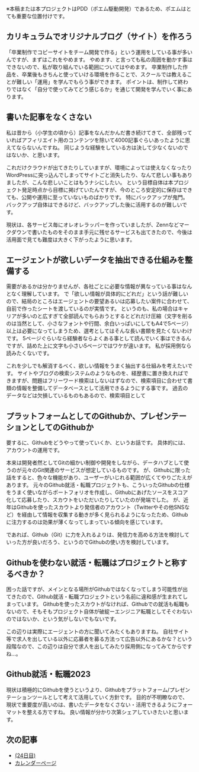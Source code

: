 ※本稿または本プロジェクトはPDD（ポエム駆動開発）であるため、ポエムはとても重要な位置付けです。

## カリキュラムでオリジナルブログ（サイト）を作ろう
「卒業制作でコピーサイトをチーム開発で作る」という運用をしている事が多いんですが、まずはこれをやめます。
やめます、と言っても私の周囲を動かす事はできないので、私が取り組んでいる範囲についてはやめます。
卒業制作した作品を、卒業後もきちんと使っていける環境を作ることで、スクールでは教えることが難しい「運用」を学んでもらう事ができます。
ポイントは、制作して終わりではなく「自分で使ってみてどう感じるか」を通じて開発を学んでいく事にあります。

## 書いた記事をなくさない
私は昔から（小学生の頃から）記事をなんだかんだ書き続けてきて、全部残っていればアフィリエイト用のコンテンツを除いて4000記事ぐらいあったように思えてならないんですね。
同じような経験をしている方は決して少なくないのではないか、と思います。

これだけクラウドが出てきたりしていますが、環境によっては使えなくなったりWordPressに突っ込んでしまってサイトごと消失したり、なんて悲しい事もありましたが、こんな悲しいことはもうナシにしたい。
という目標自体は本プロジェクト発足時点から目標に掲げていたんですが、今のところ安定的に保存はできても、公開や運用に至っていないものばかりです。
特にバックアップが鬼門。バックアップ自体はできるけど、バックアップした後に活用するのが難しいです。

現状は、各サービス毎にオレオレラッパーを作っていましたが、Zennなどマークダウンで書いたものをそのまま手元に残せるサービスも出てきたので、今後は活用面で見ても難度は大きく下がったように思います。

## エージェントが欲しいデータを抽出できる仕組みを整備する
需要があるかは分かりませんが、各社ごとに必要な情報が異なっている事はなんとなく理解しています。
で「欲しい情報が具体的にどれだ」という話が難しいので、結局のところはエージェントの要望あるいは応募したい案件に合わせて、自前で作ったシートを渡しているのが実情です。
というのも、私の場合はキャリアが多いのと広すぎて全部読んでもらおうとするとどれだけ圧縮（文字を削るのは当然として、小さなフォントや行間、余白いっぱいにしてもA4で5ページ）以上は必要になってしまうため、選考としてはそんな長い書類を見たくないわけです。
5ページぐらいなら経験者ならよくある事として読んでいく事はできるんですが、詰めた上に文字も小さい5ページではワケが違います。
私が採用側なら読みたくないです。

これを少しでも解消するべく、欲しい情報をうまく抽出する仕組みを考えたいです。
サイトやブログの検索システムのようなものを、経歴書に置き換えればできますが、問題はフリーワード検索はしないはずなので、検索項目に合わせて書類の情報を整備してデータベースとして活用できるようにする事です。
過去のデータなどは欠損しているものもあるので、検索項目として

## プラットフォームとしてのGithubか、プレゼンテーションとしてのGithubか
要するに、Githubをどうやって使っていくか、というお話です。
具体的には、アカウントの運用です。

本来は開発者然としてGitの細かい制御や開発をしながら、データハブとして使うのが元々のGit関連のサービスが想定しているものです。
が、Githubに限った話をすると、色々な機能があり、ユーザーがいじれる範囲が広くてやりごたえがあります。
元々のGithub就活・転職プロジェクトも、こういったGithubの仕様をうまく使いながらポートフォリオを作成し、Githubにあげたソースをスコア化して応募したり、スカウトをいただいたりしていたのが発端でした。
が、近年はGithubを使ったスカウトより発信者のアカウント（Twitterやその他SNSなど）を経由して情報を収集する動きが多く見られるようになったため、Githubに注力するのは効果が薄くなってしまっている傾向を感じています。

であれば、Github（Git）に力を入れるよりは、発信力を高める方法を検討していった方が良いだろう、というのでGithubの使い方を検討しています。

## Githubを使わない就活・転職はプロジェクトと称するべきか？
困った話ですが、メインとなる場所がGithubではなくなってしまう可能性が出てきたので、Github就活・転職プロジェクトという名前に違和感が生まれてしまっています。
Githubを使ったスカウトがなければ、Githubでの就活も転職もないので、そもそもプロジェクト自体が破綻ーエンジニア転職としてそぐわないのではないか、という気がしないでもないです。

この辺りは実際にエージェントの方に聞いてみたくもありますね。
自社サイト等で求人を出している以外に応募者を募る方法って広告以外にあるかな？という段階なので、この辺りは自分で求人を出してみたり採用側になってみてからですね…。

## Github就活・転職2023
現状は積極的にGithubを使うというより、Githubをプラットフォーム/プレゼンテーションツールとして考えて活用していく方針です。
目的が不明瞭なので、現状で重要度が高いのは、書いたデータをなくさない・活用できるようにフォーマットを整える方ですね。
良い情報が分かり次第シェアしていきたいと思います。

## 次の記事
- [(24日目) ](https://qiita.com/nomurasan/items/)
- [カレンダーページ](https://qiita.com/advent-calendar/2022/oreno_nomurasan2022)
